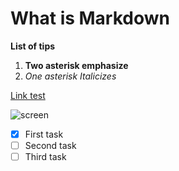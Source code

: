 # What is Markdown

**List of tips**

1. **Two asterisk emphasize**
2. *One asterisk Italicizes*


[Link test](#what-is-markdown)

![screen](https://myoctocat.com/assets/images/base-octocat.svg)

- [x] First task
- [ ] Second task
- [ ] Third task